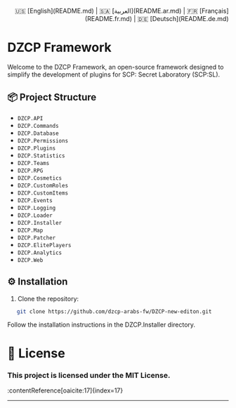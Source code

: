 <!-- Language Switcher -->
<p align="right">
  🇺🇸 [English](README.md) |
  🇸🇦 [العربية](README.ar.md) |
  🇫🇷 [Français](README.fr.md) |
  🇩🇪 [Deutsch](README.de.md)
</p>

# DZCP Framework

Welcome to the DZCP Framework, an open-source framework designed to simplify the development of plugins for SCP: Secret Laboratory (SCP:SL).

## 📦 Project Structure

- `DZCP.API`
- `DZCP.Commands`
- `DZCP.Database`
- `DZCP.Permissions`
- `DZCP.Plugins`
- `DZCP.Statistics`
- `DZCP.Teams`
- `DZCP.RPG`
- `DZCP.Cosmetics`
- `DZCP.CustomRoles`
- `DZCP.CustomItems`
- `DZCP.Events`
- `DZCP.Logging`
- `DZCP.Loader`
- `DZCP.Installer`
- `DZCP.Map`
- `DZCP.Patcher`
- `DZCP.ElitePlayers`
- `DZCP.Analytics`
- `DZCP.Web`

## ⚙️ Installation

1. Clone the repository:

```bash
   git clone https://github.com/dzcp-arabs-fw/DZCP-new-editon.git

```
Follow the installation instructions in the DZCP.Installer directory.

 # 📄 License
### This project is licensed under the MIT License.

:contentReference[oaicite:17]{index=17}

---


 



